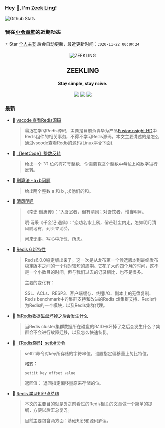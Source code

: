 ### Hey 👋, I'm [Zeek Ling](https://www.zeekling.cn)! 
![Github Stats](https://github-readme-stats.vercel.app/api?username=zeekling&show_icons=true) 
### 我在[小令童鞋](https://www.zeekling.cn)的近期动态

⭐️ Star [个人主页](https://github.com/zeekling/zeekling) 后会自动更新，最近更新时间：`2020-11-22 00:00:24`

<p align="center"><img alt="ZEEKLING" src="https://img.zeekling.cn/images/2020/02/23/logo.th.png"></p><h2 align="center">ZEEKLING
</h2>

<h4 align="center">Stay simple, stay naive.</h4>
<p align="center"><a title="ZEEKLING" target="_blank" href="https://github.com/zeekling/zeekling"><img src="https://img.shields.io/github/last-commit/zeekling/zeekling.svg?style=flat-square&color=FF9900"></a>
<a title="GitHub repo size in bytes" target="_blank" href="https://github.com/zeekling/zeekling"><img src="https://img.shields.io/github/repo-size/zeekling/zeekling.svg?style=flat-square"></a>
<a title="Hits" target="_blank" href="https://github.com/zeekling/hits"><img src="https://hits.b3log.org/zeekling/zeekling.svg"></a></p>

### 最新

* 📝 [vscode 查看Redis源码](https://www.zeekling.cn/articles/2020/10/20/1603198382711.html) 
    > <p>最近在学习Redis源码，主要是目前负责华为产品<a href="https://support.huawei.com/enterprise/zh/cloud-computing/fusioninsight-hd-pid-21110924" target="_blank">FusionInsight HD</a>中Redis组件的相关事务，不得不学习Redis源码。本文主要讲述的是怎么通过vscode查看Redis的源码(Linux平台下面).</p>
* 📝 [【leetCode】整数反转](https://www.zeekling.cn/articles/2020/11/18/1605713678816.html) 
    > <p>给出一个 32 位的有符号整数，你需要将这个整数中每位上的数字进行反转。</p>
* 📝 [刷算法 - a+b问题](https://www.zeekling.cn/articles/2019/12/12/1576080027153.html) 
    > <p>给出两个整数 a 和 b , 求他们的和。</p>
* 📝 [清风明月](https://www.zeekling.cn/articles/2020/02/13/1581574004719.html) 
    > <p>《南史·谢惠传》：“入吾室者，但有清风；对吾饮者，惟当明月。</p>
    > <p>明·沉采《千金记·遇仙》：“恋功名水上鸥，俏芒鞋尘内走，怎如明月清风随地有，到头来消受。</p>
    > <p>闲来无事，写心中所想、所思。</p>
* 📝 [Redis 6 新特性](https://www.zeekling.cn/articles/2020/11/01/1604242049779.html) 
    > <p>Redis6.0.0稳定版出来了。这一次是从发布第一个候选版本到最终发布稳定版本之间的一个相对较短的周期。它花了大约四个月的时间，这不是一个小数目的时间，但与我们过去的记录相比，也不是很多。</p>
    > <p>主要的变化有：</p>
    > <p>SSL、ACLs、RESP3、客户端缓存、线程I/O、副本上的无盘复制、Redis benchmark中的集群支持和改进的Redis cli集群支持、Redis作为Redis的一个模块，以及Redis集群代理。</p>
* 📝 [当Redis数据磁盘坏掉之后会发生什么](https://www.zeekling.cn/articles/2020/11/09/1604937462651.html) 
    > <p>当Redis cluster集群数据所在磁盘的RAID卡坏掉了之后会发生什么？集群会不会进行故障迁移，以及怎么快速恢复。</p>
* 📝 [【Redis源码】setbit命令](https://www.zeekling.cn/articles/2020/11/14/1605354792615.html) 
    > <p>setbit命令对key所存储的字符串值，设置指定偏移量上的比特位。</p>
    > <p><strong>格式：</strong></p>
    > <pre><code class="language-bash highlight-chroma">setbit key offset value
    > </code></pre>
    > <p>返回值： 返回指定偏移量原来存储的位。</p>
* 📝 [Redis 学习知识点总结](https://www.zeekling.cn/articles/2020/09/01/1598892381872.html) 
    > <p>本文的主要目的就是对之前看过的Redis相关的文章做一个简单的提纲，方便以后汇总复习。</p>
    > <p>目前主要包含两方面：基础知识和源码解读。</p>




